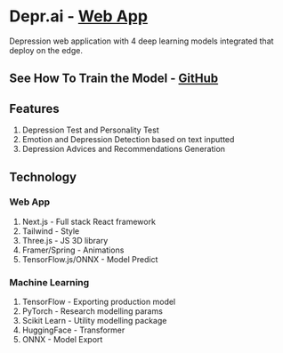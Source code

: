 # Depr.ai - [Web App](https://deprai.vercel.app)

Depression web application with 4 deep learning models integrated that deploy on the edge.

## See How To Train the Model - [GitHub](https://github.com/Saketh1K/DeprAnalyser/tree/main)

## Features

1. Depression Test and Personality Test
2. Emotion and Depression Detection based on text inputted
3. Depression Advices and Recommendations Generation

## Technology

### Web App

1. Next.js - Full stack React framework
2. Tailwind - Style
3. Three.js - JS 3D library
4. Framer/Spring - Animations
5. TensorFlow.js/ONNX - Model Predict

### Machine Learning

1. TensorFlow - Exporting production model
2. PyTorch - Research modelling params
3. Scikit Learn - Utility modelling package
4. HuggingFace - Transformer
5. ONNX - Model Export
